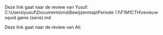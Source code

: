 Deze link gaat naar de review van Yusuf: C:\Users\yusuf\Documents\ma\Bewijzenmap\Periode 1.1\F1M1CTH\revieuw squid game (serie).md 






Deze link gaat naar de review van Ali:

